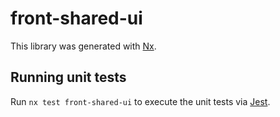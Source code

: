 # front-shared-ui

This library was generated with [Nx](https://nx.dev).

## Running unit tests

Run `nx test front-shared-ui` to execute the unit tests via [Jest](https://jestjs.io).
